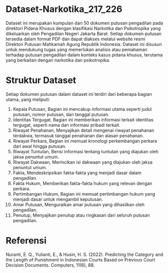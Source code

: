 # Dataset-Narkotika_217_226
Dataset ini merupakan kumpulan dari 50 dokumen putusan pengadilan pada direktori Pidana Khusus dengan klasifikasi Narkotika dan Psikotropika yang dikeluarkan oleh Pengadilan Negeri Jakarta Barat. Setiap dokumen putusan tersedia dalam format PDF dan dapat diakses melalui website resmi Direktori Putusan Mahkamah Agung Republik Indonesia. Dataset ini disusun untuk mendukung tugas yang memerlukan analisis atau pemahaman terhadap putusan pengadilan dalam konteks kasus pidana khusus, terutama yang berkaitan dengan narkotika dan psikotropika.

# Struktur Dataset

Setiap dokumen putusan dalam dataset ini terdiri dari beberapa bagian utama, yang meliputi:

1. Kepala Putusan, Bagian ini mencakup informasi utama seperti judul putusan, nomor putusan, dan tanggal putusan.
2. Identitas Tergugat, Bagian ini memberikan informasi terkait identitas tergugat, seperti nama dan informasi pribadi terkait.
3. Riwayat Penahanan, Menyajikan detail mengenai riwayat penahanan terdakwa, termasuk tanggal penahanan dan alasan penahanan.
4. Riwayat Perkara, Bagian ini memuat kronologi perkembangan perkara dari awal hingga putusan.
5. Riwayat Tuntutan, Berisi informasi tentang tuntutan yang diajukan oleh jaksa penuntut umum.
6. Riwayat Dakwaan, Merincikan isi dakwaan yang diajukan oleh jaksa penuntut umum.
7. Fakta, Mendeskripsikan fakta-fakta yang menjadi dasar dalam pengadilan.
8. Fakta Hukum, Memberikan fakta-fakta hukum yang relevan dengan perkara.
9. Pertimbangan Hukum, Bagian ini memuat pertimbangan hukum yang menjadi dasar untuk mengambil keputusan.
10. Amar Putusan, Menguraikan amar putusan yang dihasilkan oleh pengadilan.
11. Penutup, Menyajikan penutup atau ringkasan dari seluruh putusan pengadilan.

# Referensi
Nuranti, E. Q., Yulianti, E., & Husin, H. S. (2022). Predicting the Category and the Length of Punishment in Indonesian Courts Based on Previous Court Decision Documents. Computers, 11(6), 88.
